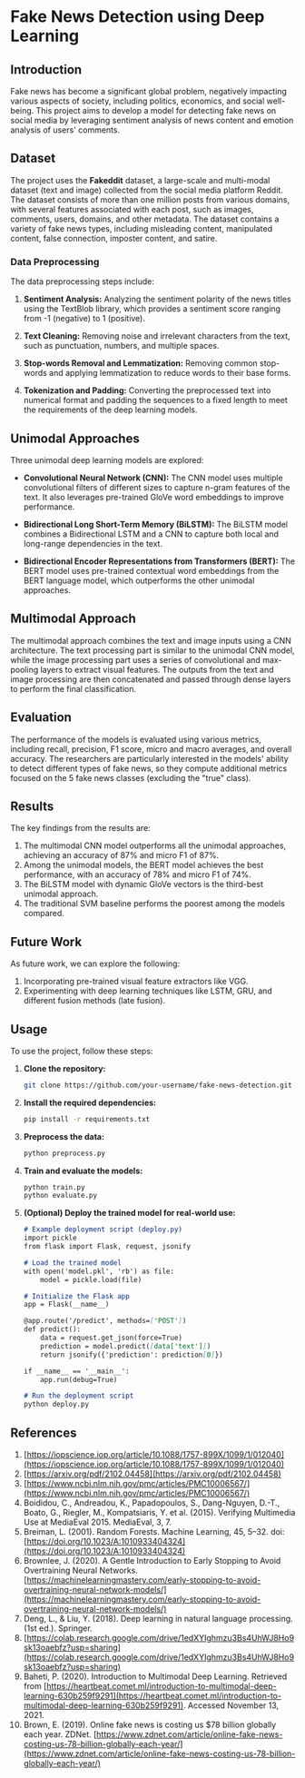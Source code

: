 # Fake News Detection using Deep Learning

## Introduction
Fake news has become a significant global problem, negatively impacting various aspects of society, including politics, economics, and social well-being. This project aims to develop a model for detecting fake news on social media by leveraging sentiment analysis of news content and emotion analysis of users' comments.

## Dataset
The project uses the **Fakeddit** dataset, a large-scale and multi-modal dataset (text and image) collected from the social media platform Reddit. The dataset consists of more than one million posts from various domains, with several features associated with each post, such as images, comments, users, domains, and other metadata. The dataset contains a variety of fake news types, including misleading content, manipulated content, false connection, imposter content, and satire.

### Data Preprocessing
The data preprocessing steps include:

1. **Sentiment Analysis:** 
   Analyzing the sentiment polarity of the news titles using the TextBlob library, which provides a sentiment score ranging from -1 (negative) to 1 (positive).

2. **Text Cleaning:**
   Removing noise and irrelevant characters from the text, such as punctuation, numbers, and multiple spaces.

3. **Stop-words Removal and Lemmatization:** 
   Removing common stop-words and applying lemmatization to reduce words to their base forms.

4. **Tokenization and Padding:**
   Converting the preprocessed text into numerical format and padding the sequences to a fixed length to meet the requirements of the deep learning models.

## Unimodal Approaches
Three unimodal deep learning models are explored:

- **Convolutional Neural Network (CNN):** 
  The CNN model uses multiple convolutional filters of different sizes to capture n-gram features of the text. It also leverages pre-trained GloVe word embeddings to improve performance.

- **Bidirectional Long Short-Term Memory (BiLSTM):** 
  The BiLSTM model combines a Bidirectional LSTM and a CNN to capture both local and long-range dependencies in the text.

- **Bidirectional Encoder Representations from Transformers (BERT):** 
  The BERT model uses pre-trained contextual word embeddings from the BERT language model, which outperforms the other unimodal approaches.

## Multimodal Approach
The multimodal approach combines the text and image inputs using a CNN architecture. The text processing part is similar to the unimodal CNN model, while the image processing part uses a series of convolutional and max-pooling layers to extract visual features. The outputs from the text and image processing are then concatenated and passed through dense layers to perform the final classification.

## Evaluation
The performance of the models is evaluated using various metrics, including recall, precision, F1 score, micro and macro averages, and overall accuracy. The researchers are particularly interested in the models' ability to detect different types of fake news, so they compute additional metrics focused on the 5 fake news classes (excluding the "true" class).

## Results
The key findings from the results are:

1. The multimodal CNN model outperforms all the unimodal approaches, achieving an accuracy of 87% and micro F1 of 87%.
2. Among the unimodal models, the BERT model achieves the best performance, with an accuracy of 78% and micro F1 of 74%.
3. The BiLSTM model with dynamic GloVe vectors is the third-best unimodal approach.
4. The traditional SVM baseline performs the poorest among the models compared.

## Future Work
As future work, we can explore the following:

1. Incorporating pre-trained visual feature extractors like VGG.
2. Experimenting with deep learning techniques like LSTM, GRU, and different fusion methods (late fusion).

## Usage

To use the project, follow these steps:

1. **Clone the repository:**
    ```bash
    git clone https://github.com/your-username/fake-news-detection.git
    ```
2. **Install the required dependencies:**
    ```bash
    pip install -r requirements.txt
    ```
3. **Preprocess the data:**
    ```bash
    python preprocess.py
    ```
4. **Train and evaluate the models:**
    ```bash
    python train.py
    python evaluate.py
    ```
5. **(Optional) Deploy the trained model for real-world use:**
    ```markdown
    # Example deployment script (deploy.py)
    import pickle
    from flask import Flask, request, jsonify

    # Load the trained model
    with open('model.pkl', 'rb') as file:
        model = pickle.load(file)

    # Initialize the Flask app
    app = Flask(__name__)

    @app.route('/predict', methods=['POST'])
    def predict():
        data = request.get_json(force=True)
        prediction = model.predict([data['text']])
        return jsonify({'prediction': prediction[0]})

    if __name__ == '__main__':
        app.run(debug=True)

    # Run the deployment script
    python deploy.py
    ```

## References
1. [https://iopscience.iop.org/article/10.1088/1757-899X/1099/1/012040](https://iopscience.iop.org/article/10.1088/1757-899X/1099/1/012040)
2. [https://arxiv.org/pdf/2102.04458](https://arxiv.org/pdf/2102.04458)
3. [https://www.ncbi.nlm.nih.gov/pmc/articles/PMC10006567/](https://www.ncbi.nlm.nih.gov/pmc/articles/PMC10006567/)
4. Boididou, C., Andreadou, K., Papadopoulos, S., Dang-Nguyen, D.-T., Boato, G., Riegler, M., Kompatsiaris, Y. et al. (2015). Verifying Multimedia Use at MediaEval 2015. MediaEval, 3, 7.
5. Breiman, L. (2001). Random Forests. Machine Learning, 45, 5–32. doi: [https://doi.org/10.1023/A:1010933404324](https://doi.org/10.1023/A:1010933404324)
6. Brownlee, J. (2020). A Gentle Introduction to Early Stopping to Avoid Overtraining Neural Networks. [https://machinelearningmastery.com/early-stopping-to-avoid-overtraining-neural-network-models/](https://machinelearningmastery.com/early-stopping-to-avoid-overtraining-neural-network-models/)
7. Deng, L., & Liu, Y. (2018). Deep learning in natural language processing. (1st ed.). Springer.
8. [https://colab.research.google.com/drive/1edXYIghmzu3Bs4UhWJ8Ho9sk13oaebfz?usp=sharing](https://colab.research.google.com/drive/1edXYIghmzu3Bs4UhWJ8Ho9sk13oaebfz?usp=sharing)
9. Baheti, P. (2020). Introduction to Multimodal Deep Learning. Retrieved from [https://heartbeat.comet.ml/introduction-to-multimodal-deep-learning-630b259f9291](https://heartbeat.comet.ml/introduction-to-multimodal-deep-learning-630b259f9291). Accessed November 13, 2021.
10. Brown, E. (2019). Online fake news is costing us $78 billion globally each year. ZDNet. [https://www.zdnet.com/article/online-fake-news-costing-us-78-billion-globally-each-year/](https://www.zdnet.com/article/online-fake-news-costing-us-78-billion-globally-each-year/)
